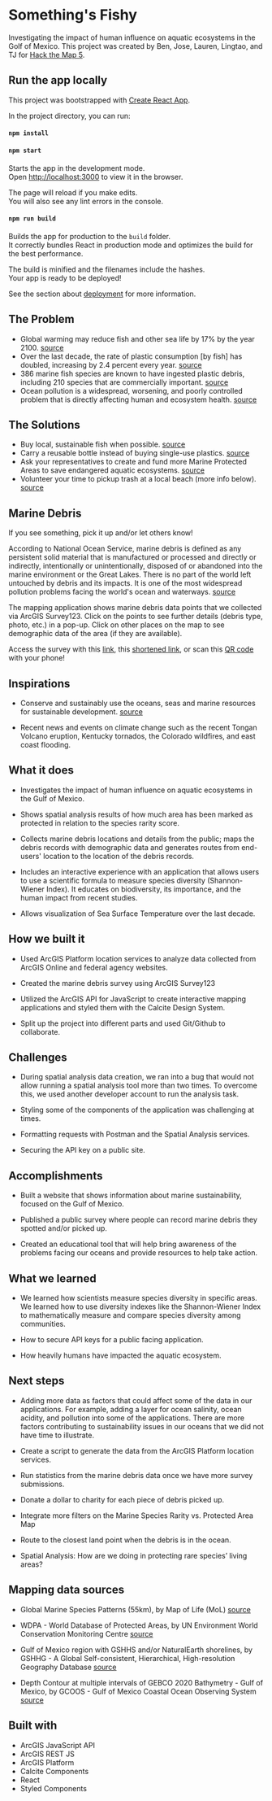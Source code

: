 # Something's Fishy

Investigating the impact of human influence on aquatic ecosystems in the Golf of Mexico. This project was created by Ben, Jose, Lauren, Lingtao, and TJ for [Hack the Map 5](https://hack-the-map-5.devpost.com/).



## Run the app locally

This project was bootstrapped with [Create React App](https://github.com/facebook/create-react-app).

In the project directory, you can run:
#### `npm install`
#### `npm start`

Starts the app in the development mode.\
Open [http://localhost:3000](http://localhost:3000) to view it in the browser.

The page will reload if you make edits.\
You will also see any lint errors in the console.

#### `npm run build`

Builds the app for production to the `build` folder.\
It correctly bundles React in production mode and optimizes the build for the best performance.

The build is minified and the filenames include the hashes.\
Your app is ready to be deployed!

See the section about [deployment](https://facebook.github.io/create-react-app/docs/deployment) for more information.


## The Problem
- Global warming may reduce fish and other sea life by 17% by the year 2100. [source](https://www.pnas.org/content/116/26/12907.short?rss=1)
- Over the last decade, the rate of plastic consumption [by fish] has doubled, increasing by 2.4 percent every year. [source](https://news.stanford.edu/2021/02/09/plastic-ingestion-fish-growing-problem/)
- 386 marine fish species are known to have ingested plastic debris, including 210 species that are commercially important. [source](https://onlinelibrary.wiley.com/doi/full/10.1111/gcb.15533)
- Ocean pollution is a widespread, worsening, and poorly controlled problem that is directly affecting human and ecosystem health. [source](https://www.niehs.nih.gov/research/programs/geh/geh_newsletter/2021/2/articles/new_study_finds_ocean_pollution_a_threat_to_human_health.cfm")


## The Solutions
- Buy local, sustainable fish when possible. [source](https://www.seafoodwatch.org/recommendations/search?query=)
- Carry a reusable bottle instead of buying single-use plastics. [source](https://blogs.nicholas.duke.edu/env212/single-use-plastic-and-its-effects-on-our-oceans)
- Ask your representatives to create and fund more Marine Protected Areas to save endangered aquatic ecosystems. [source](https://www.americanprogress.org/article/marine-protected-areas-help-fisheries-ocean-ecosystems/)
- Volunteer your time to pickup trash at a local beach (more info below). [source](https://oceanconservancy.org/trash-free-seas/)
            
 
## Marine Debris 

If you see something, pick it up and/or let others know!  

According to National Ocean Service, marine debris is defined as any persistent solid material that is manufactured or processed and directly or indirectly, intentionally or unintentionally, disposed of or abandoned into the marine environment or the Great Lakes. There is no part of the world left untouched by debris and its impacts. It is one of the most widespread pollution problems facing the world's ocean and waterways. [source](https://oceanservice.noaa.gov/hazards/marinedebris/)

The mapping application shows marine debris data points that we collected via ArcGIS Survey123. Click on the points to see further details (debris type, photo, etc.) in a pop-up. Click on other places on the map to see demographic data of the area (if they are available). 

 
Access the survey with this [link](https://survey123.arcgis.com/share/db45322af45e4fd6a86d38331d2e3498), this [shortened link](https://arcg.is/1T8nfr0), or scan this [QR code](https://github.com/benelan/somethings-fishy/blob/master/public/img/survey_QR_code.png) with your phone! 


## Inspirations 

- Conserve and sustainably use the oceans, seas and marine resources for sustainable development. [source](https://sdgs.un.org/goals/goal14)

- Recent news and events on climate change such as the recent Tongan Volcano eruption, Kentucky tornados, the Colorado wildfires, and east coast flooding. 

## What it does 

- Investigates the impact of human influence on aquatic ecosystems in the Gulf of Mexico. 

- Shows spatial analysis results of how much area has been marked as protected in relation to the species rarity score. 

- Collects marine debris locations and details from the public; maps the debris records with demographic data and generates routes from end-users' location to the location of the debris records. 

- Includes an interactive experience with an application that allows users to use a scientific formula to measure species diversity (Shannon-Wiener Index). It educates on biodiversity, its importance, and the human impact from recent studies. 

- Allows visualization of Sea Surface Temperature over the last decade. 

## How we built it 

- Used ArcGIS Platform location services to analyze data collected from ArcGIS Online and federal agency websites. 

- Created the marine debris survey using ArcGIS Survey123 

- Utilized the ArcGIS API for JavaScript to create interactive mapping applications and styled them with the Calcite Design System. 

- Split up the project into different parts and used Git/Github to collaborate. 

## Challenges 

- During spatial analysis data creation, we ran into a bug that would not allow running a spatial analysis tool more than two times. To overcome this, we used another developer account to run the analysis task. 

- Styling some of the components of the application was challenging at times. 

- Formatting requests with Postman and the Spatial Analysis services. 

- Securing the API key on a public site. 

## Accomplishments 

- Built a website that shows information about marine sustainability, focused on the Gulf of Mexico.  

- Published a public survey where people can record marine debris they spotted and/or picked up. 

- Created an educational tool that will help bring awareness of the problems facing our oceans and provide resources to help take action. 

 

## What we learned 

- We learned how scientists measure species diversity in specific areas. We learned how to use diversity indexes like the Shannon-Wiener Index to mathematically measure and compare species diversity among communities. 

- How to secure API keys for a public facing application. 

- How heavily humans have impacted the aquatic ecosystem. 

## Next steps 

- Adding more data as factors that could affect some of the data in our applications. For example, adding a layer for ocean salinity, ocean acidity, and pollution into some of the applications. There are more factors contributing to sustainability issues in our oceans that we did not have time to illustrate. 

- Create a script to generate the data from the ArcGIS Platform location services. 

- Run statistics from the marine debris data once we have more survey submissions. 

- Donate a dollar to charity for each piece of debris picked up. 

- Integrate more filters on the Marine Species Rarity vs. Protected Area Map 

- Route to the closest land point when the debris is in the ocean. 

- Spatial Analysis: How are we doing in protecting rare species’ living areas? 


## Mapping data sources 

- Global Marine Species Patterns (55km), by Map of Life (MoL) [source](https://www.arcgis.com/home/item.html?id=bf2862f403b94411ac2428dc9c9bce03) 

- WDPA - World Database of Protected Areas, by UN Environment World Conservation Monitoring Centre [source](https://www.arcgis.com/home/item.html?id=ae78aeb913a343d69e950b53e29076f7)

- Gulf of Mexico region with GSHHS and/or NaturalEarth shorelines, by GSHHG - A Global Self-consistent, Hierarchical, High-resolution Geography Database [source](https://www.ngdc.noaa.gov/mgg/shorelines/gshhs.html)

- Depth Contour at multiple intervals of GEBCO 2020 Bathymetry - Gulf of Mexico, by GCOOS - Gulf of Mexico Coastal Ocean Observing System [source](https://www.gebco.net/data_and_products/gridded_bathymetry_data/)


## Built with
- ArcGIS JavaScript API
- ArcGIS REST JS
- ArcGIS Platform
- Calcite Components
- React
- Styled Components
 
